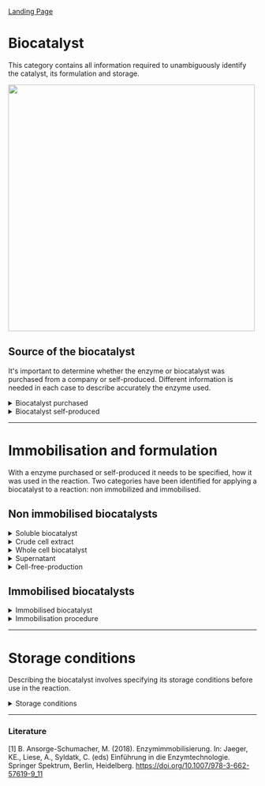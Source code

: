 [Landing Page](/Readme.md)

# Biocatalyst

This category contains all information required to unambiguously identify the catalyst, its formulation and storage. 

<img src="https://github.com/StephanM87/Strenda-biocatalysis/assets/106530250/47b53655-0c1c-4518-abc7-c2b8c550f55c" width="500">

## Source of the biocatalyst

It's important to determine whether the enzyme or biocatalyst was purchased from a company or self-produced. Different information is needed in each case to describe accurately the enzyme used.

<details> <Summary>Biocatalyst purchased</Summary>

### BiocatalystPurchased

Important information for characterizing the biocatalyst and determining its origin.

- __name__
  - Type: string
  - Description: The name of the biocatalyst can be either generic based on its function and the type of reaction it catalyzes, for example, 'Lipase' or more specific by describing the genus and species, such as            'Bacillus amyloliquefaciens alpha-amylase'.

- __ecnumber__
  - Type: string
  - Description: Numerical classification system that categorizes enzymes based on their biochemical function and reaction mechanism, such as EC 3.1.4.12.

- __chemical_reaction__
  - Type: string
  - Description: The chemical reaction catalyzed by the biocatalyst.

- __sequence_amino_acid__
  - Type: string
  - Description: The amino acid sequence of the biocatalyst.
 
- __sequence_DNA__
  - Type: string
  - Description: The DNA sequence of the biocatalyst.

- __origin_organism__
  - Type: string
  - Description: The specific species or source from which the enzyme is derived or isolated. It includes information about the genus and species of the organism. However, the cell type from which the biocatalyst is        derived could be bacterial, as well as plant, animal, or other sources.

- __supplier__
  - Type: string
  - Description: Information about the supplier from which the enzyme was purchased.

- __production_organism__
  - Type: string
  - Description: Information about the organism in which the biocatalyst was produced is crucial in the context of heterologous gene expression.

- __posttranslational_modification__
  - Type: string
  - Description: Information about any chemical modifications or alterations that occur to the biocatalyst's protein structure after translation. This may include: Phosphorylation, glycosylation, acetylation,               methylation, ubiquitination and other modifications.

- __purity__
  - Type: float
  - Description: Purity of enzymes typically expressed in percentage (%). It is usually stated as the percentage of the pure enzyme or active component relative to the total amount of the substance.

- __purity_specification__
  - Type: string
  - Description: Description of how the purity of the biocatalyst was determined. In case of purchased enzymes, this information is often available in the product specification sheet.

- __formulation__
  - Type: string
  - Description: Depending on the formulation, the biocatalyst may be in a liquid form within a solvent or as a solid powder. It defines the physical state in which the biocatalyst is used. Additional information           regarding the application or formulation in the experiment should be entered in the next subcategory.

</details>

<details> <Summary>Biocatalyst self-produced</Summary>

### BiocatalystSelfProduced

Important information to characterize the biocatalyst and to describe it clearly.

- __name__
  - Type: string
  - Description: The name of the biocatalyst can be either generic based on its function and the type of reaction it catalyzes, for example, 'Lipase' or more specific by describing the genus and species, such as           'Bacillus amyloliquefaciens alpha-amylase'.

- __ecnumber__
  - Type: string
  - Description: Numerical classification system that categorizes enzymes based on their biochemical function and reaction mechanism, such as EC 3.1.4.12.

- __chemical_reaction__
  - Type: string
  - Description: The chemical reaction catalyzed by the biocatalyst.

- __sequence_amino_acid__
  - Type: string
  - Description: The amino acid sequence of the biocatalyst.
 
- __sequence_DNA__
  - Type: string
  - Description: The DNA sequence of the biocatalyst.

- __origin_organism__
  - Type: string
  - Description: The specific species or source from which the enzyme is derived or isolated. It includes information about the genus and species of the organism.

- __production_organism__
  - Type: string
  - Description: Information about the organism in which the biocatalyst was produced is crucial in the context of heterologous gene expression.

- __posttranslational_modification__
  - Type: string
  - Description: Information about any chemical modifications or alterations that occur to the biocatalyst's protein structure after translation. This may include: Phosphorylation, glycosylation, acetylation,               methylation, ubiquitination and other modifications.

- __purity__
  - Type: float
  - Description: Purity of enzymes typically expressed in percentage (%). It is usually stated as the percentage of the pure enzyme or active component relative to the total amount of the substance.

- __purity_specification__
  - Type: string
  - Description: The choice of method for the purity determination depends on the type of enzyme and the available resources and may include gel electrophoresis, HPLC, ELISA, Western blotting, etc.

- __purification_method__
  - Type: string
  - Description: The choice of purification methods is diverse and can impact the enzyme, with possible methods including chromatographic techniques, precipitation, HPLC, ultrafiltration, dialysis, salt fractionation,      etc.

- __formulation__
  - Type: string
  - Description: Depending on the formulation, the biocatalyst may be in a liquid form within a solvent or as a solid powder. It defines the physical state in which the biocatalyst is used. Additional information           regarding the application or formulation in the experiment should be entered in the next subcategory.

<hr>

- __special_treatment__
  - Type: string
  - Description: If there are any other specific methods, procedures, characteristics or aspects related to the biocatalyst that are important for reproducibility and are not described by the aforementioned metadata,       they should be explained here.

</details>

<hr>

# Immobilisation and formulation

With a enzyme purchased or self-produced it needs to be specified, how it was used in the reaction. Two categories have been identified for applying a biocatalyst to a reaction: non immobilized and immobilised.

## Non immobilised biocatalysts

<details> <Summary>Soluble biocatalyst</Summary>

### SolubleBiocatalyst

- __concentration__
  - Type: posfloat
  - Description: The concentration of the biocatalyst.
 
- __concentration_unit__
  - Type: string
  - Description: The concentration of the biocatalyst is typically expressed in g/L (grams per liter).

- __concentration_determination_method__
  - Type: string
  - Description: It is important to specify the type of concentration determination. Various methods for determining the concentration of enzymes can be distinguished, including the Bradford method, Lowry method, UV        absorption, activity assays, ELISA, etc.

- __activity__
  - Type: float
  - Description: The activity of the biocatalyst can be expressed either as volumetric activity, which considers the total activity of the enzyme in the solution, or as specific activity, which takes into account the       enzyme's purity and indicates the activity of an enzyme per unit of enzyme protein or enzyme mass.

- __activity_unit__
  - Type: string
  - Description: In the case of specific activity, the enzyme's activity is expressed in U/mg (Units per milligram), while in the case of volumetric activity, it's expressed in U/mL (Units per milliliter).

- __activity_determination_method__
  - Type: string
  - Description: Enzyme activity can be measured in various ways, including spectrophotometrically, colorimetrically, fluorometrically, using biosensors, etc.

- __formulation__
  - Type: string
  - Description: Depending on the formulation, the biocatalyst may be in a liquid form within a solvent or as a solid powder. It defines the physical state in which the biocatalyst is applied in the reaction.
 
<hr>

- __special_treatment__
  - Type: string
  - Description: If there are any other specific methods, procedures, characteristics or aspects related to the biocatalyst that are important for reproducibility and are not described by the aforementioned metadata,       they should be explained here.
  
</details>

<details> <Summary>Crude cell extract</Summary>
  
### CrudeCellExtract

- __cell_disruption_process__
  - Type: string
  - Description: Cell disruption methods include various techniques such as mechanical disruption (e.g., ultrasound), chemical disruption (e.g., detergents), thermal disruption, etc.

- __concentration__
  - Type: posfloat
  - Description: The concentration of the biocatalyst.
 
- __concentration_unit__
  - Type: string
  - Description: The concentration of the biocatalyst is typically expressed in g/L (grams per liter).

- __concentration_determination_method__
  - Type: string
  - Description: It is important to specify the type of concentration determination. Various methods for determining the concentration of enzymes can be distinguished, including the Bradford method, Lowry method, UV        absorption, activity assays, ELISA, etc.
 
 <hr>

- __special_treatment__
  - Type: string
  - Description: If there are any other specific methods, procedures, characteristics or aspects related to the biocatalyst that are important for reproducibility and are not described by the aforementioned metadata,       they should be explained here.

</details>

<details> <Summary>Whole cell biocatalyst</Summary>

### WholeCellBiocatalyst

- __harvesting_method__
  - Type: string
  - Description: In biotechnological processes, there are various methods for harvesting cells, including centrifugation, filtration, precipitation, etc.
 
- __concentration__
  - Type: posfloat
  - Description: Typically, in the case of whole-cell catalysts, the cell concentration or cell mass is used as a measure of the quantity of cells used.
 
- __concentration_unit__
  - Type: string
  - Description: When the cells are lyophilized, the quantity of lyophilized cells can be specified in grams or kilograms. If wet cells are used, the cell concentration can be indicated in cells per milliliter              (cells/mL) or cells per gram (cells/g) of wet cell weight.

- __concentration_determination_method__
  - Type: string
  - Description: It is important to specify the type of concentration determination. Various methods for determining the concentration of enzymes can be distinguished, including flow cytometry or the measurement of the     dry weight of biomass, etc.
 
- __formulation__
  - Type: string
  - Description: When applying a whole cell biocatalyst, there are various options. For example, the cells can be cultivated and then lyophilized or used directly as wet cells.

 <hr>

- __special_treatment__
  - Type: string
  - Description: If there are any other specific methods, procedures, characteristics or aspects related to the biocatalyst that are important for reproducibility and are not described by the aforementioned metadata,       they should be explained here.

</details>

<details> <Summary>Supernatant</Summary>

### Supernatant

- __separation_method__
  - Type: string
  - Description: There are various methods to separate the supernatant from the cells, common methods include centrifugation, filtration, sedimentation, flow cytometry, etc.

- __concentration__
  - Type: posfloat
  - Description: The concentration of the biocatalyst.
 
- __concentration_unit__
  - Type: string
  - Description: The concentration of the biocatalyst is typically expressed in g/L (grams per liter).

- __concentration_determination_method__
  - Type: string
  - Description: It is important to specify the type of concentration determination. Various methods for determining the concentration of enzymes can be distinguished, including the Bradford method, Lowry method, UV        absorption, activity assays, ELISA, etc.
 
 <hr>

- __special_treatment__
  - Type: string
  - Description: If there are any other specific methods, procedures, characteristics or aspects related to the biocatalyst that are important for reproducibility and are not described by the aforementioned metadata,       they should be explained here.

</details>

<details> <Summary>Cell-free-production</Summary>

### CellFreeProduction

- __source_of_cellfree_extract__
  - Type: string
  - Description: Specification of the organism or cell type from which the cell-free extract is derived. This could be bacterial, plant, animal, or another sources.
 
- __concentration__
  - Type: posfloat
  - Description: The concentration of the biocatalyst.
 
- __concentration_unit__
  - Type: string
  - Description: The concentration of the biocatalyst is typically expressed in g/L (grams per liter).

- __concentration_determination_method__
  - Type: string
  - Description: It is important to specify the type of concentration determination. Various methods for determining the concentration of enzymes can be distinguished, including the Bradford method, Lowry method, UV        absorption, activity assays, ELISA, etc.  
 
<hr>

- __special_treatment__
  - Type: string
  - Description: If there are any other specific methods, procedures, characteristics or aspects related to the biocatalyst that are important for reproducibility and are not described by the aforementioned metadata,       they should be explained here.

</details>


## Immobilised biocatalysts

<details> <Summary>Immobilised biocatalyst</Summary>

### ImmobilisedBiocatalyst

- __purification_method__
  - Type: string
  - Description: The purification methods can vary depending on whether it involves whole cells or free enzymes. In the case of whole cells, methods such as centrifugation, filtration, or flow cytometry can be              employed. In the case of free enzymes, methods like cell lysis, filtration, chromatography, and precipitation, among others, may be used.

- __concentration__
  - Type: posfloat
  - Description: The concentration of the biocatalyst or the whole cells on the immobilised phase.
 
- __concentration_unit__
  - Type: string
  - Description: For immobilized enzymes, the concentration can be expressed in units such as mg/mL (milligrams of enzyme per milliliter) or g/L (grams of enzyme per liter). When it comes to immobilized cells, units        such as cells/mL (cells per milliliter) or cells/g (cells per gram) of the carrier material or immobilizing matrix can be used.

- __concentration_determination_method__
  - Type: string
  - Description: Various methods are available to determine the concentration of immobilized enzymes or cells. For immobilized enzymes, methods such as protein measurement or enzymatic activity assays can be used. For      immobilized cells, methods like flow cytometry or biomass measurement are applicable.

<hr>

- __special_treatment__
  - Type: string
  - Description: If there are any other specific methods, procedures, characteristics or aspects related to the biocatalyst that are important for reproducibility and are not described by the aforementioned metadata,       they should be explained here.

</details>

<details> <Summary>Immobilisation procedure</Summary>

### ImmobilisationProcedure

- __immobilisation_method__
  - Type: string
  - Description: Method for immobilising the enzyme. Common methods are e.g. adsorption, embedding in matrices, crosslinking, coimmobilization with carrier materials, etc. For a comprehensive report of the technical        key data of the immobilization process or method, there is literature for further information, e.g. [Ansorge-Schuhmacher _et_ _al._<sup>1</sup>](https://doi.org/10.1007/978-3-662-57619-9_11) 
 
- __carrier_material__
  - Type: string
  - Despription: If a support material was used, the name of the support material must be specified. This could be e.g. a gel, a membrane or a particle. (__if_applicable__)

<hr>

- __special_treatment__
  - Type: string
  - Description: If there are any other specific methods, procedures, characteristics or aspects related to the biocatalyst that are important for reproducibility and are not described by the aforementioned metadata,       they should be explained here.

</details>

<hr>

# Storage conditions

Describing the biocatalyst involves specifying its storage conditions before use in the reaction.

<details> <Summary>Storage conditions</Summary>

### StorageConditions 

- __temperature__
  - Type: float
  - Description: The temperature at which the reactant is stored.
 
- __temperature_unit__
  - Type: string
  - Description: The temperature can be specified in units such as K, °C, or °F.

- __storage_start__
  - Type: date
  - Description: The date since the reactant has been stored.

- __additives__
  - Type: string
  - Description: Additives for the storage of reactants can include antioxidants, stabilizers, drying agent, or even inert gases (argon, nitrogen), among others.

- __removing/rethawing__
  - Type: sting
  - Description: For specific applications, it may be crucial to track how often the reactant has been removed from storage and, if applicable, thawed.

- __thawing_process__
  - Type: string
  - Description: If the reactant needs to be frozen, it is also important to know how this was carried out.

<hr>
 
- __special_treatment__
  - Type: string
  - Description: If there are any other specific characteristics or aspects related to the biocatalyst that are important for reproducibility and are not described by the aforementioned metadata, they should be             explained here.


</details>

<hr>

### Literature

[1] B. Ansorge-Schumacher, M. (2018). Enzymimmobilisierung. In: Jaeger, KE., Liese, A., Syldatk, C. (eds) Einführung in die Enzymtechnologie. Springer Spektrum, Berlin, Heidelberg. https://doi.org/10.1007/978-3-662-57619-9_11
